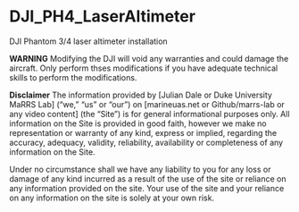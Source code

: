 # DJI_PH4_LaserAltimeter

 DJI Phantom 3/4 laser altimeter installation
 
**WARNING** Modifying the DJI will void any warranties and could damage the aircraft. Only perform thses modifications if you have adequate technical skills to 
perform the modifications.

**Disclaimer** 
The information provided by [Julian Dale or Duke University MaRRS Lab] (“we,” “us” or “our”) on [marineuas.net or Github/marrs-lab or any video content] (the “Site”) is for general informational purposes only. All information on the Site is provided in good faith, however we make no representation or warranty of any kind, express or implied, regarding the accuracy, adequacy, validity, reliability, availability or completeness of any information on the Site.


Under no circumstance shall we have any liability to you for any loss or damage of any kind incurred as a result of the use of the site or reliance on any information provided on the site. Your use of the site and your reliance on any information on the site is solely at your own risk. 
